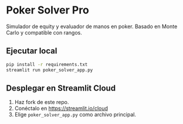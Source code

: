 # Poker Solver Pro

Simulador de equity y evaluador de manos en poker. Basado en Monte Carlo y compatible con rangos.

## Ejecutar local

```bash
pip install -r requirements.txt
streamlit run poker_solver_app.py
```

## Desplegar en Streamlit Cloud

1. Haz fork de este repo.
2. Conéctalo en https://streamlit.io/cloud
3. Elige `poker_solver_app.py` como archivo principal.